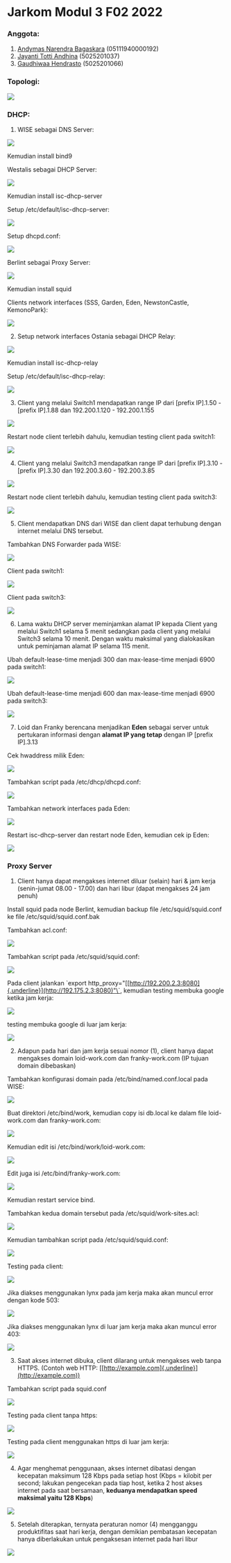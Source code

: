 # Jarkom Modul 3 F02 2022

### Anggota:

1. [Andymas Narendra Bagaskara](https://github.com/zaibir123) (05111940000192)
2. [Jayanti Totti Andhina](https://github.com/JayantiTA) (5025201037)
3. [Gaudhiwaa Hendrasto](https://github.com/gaudhiwaa) (5025201066)

### Topologi:

![](./media/image23.png)

### DHCP:

1.  WISE sebagai DNS Server:

![](./media/image33.png)

Kemudian install bind9

Westalis sebagai DHCP Server:

![](./media/image32.png)

Kemudian install isc-dhcp-server

Setup /etc/default/isc-dhcp-server:

![](./media/image2.png)

Setup dhcpd.conf:

![](./media/image18.png)

Berlint sebagai Proxy Server:

![](./media/image38.png)

Kemudian install squid

Clients network interfaces (SSS, Garden, Eden, NewstonCastle,
KemonoPark):

![](./media/image37.png)

2.  Setup network interfaces Ostania sebagai DHCP Relay:

![](./media/image12.png)

Kemudian install isc-dhcp-relay

Setup /etc/default/isc-dhcp-relay:

![](./media/image26.png)

3.  Client yang melalui Switch1 mendapatkan range IP dari \[prefix
    IP\].1.50 - \[prefix IP\].1.88 dan 192.200.1.120 - 192.200.1.155

![](./media/image4.png)

Restart node client terlebih dahulu, kemudian testing client pada
switch1:

![](./media/image19.png)

4.  Client yang melalui Switch3 mendapatkan range IP dari \[prefix
    IP\].3.10 - \[prefix IP\].3.30 dan 192.200.3.60 - 192.200.3.85

![](./media/image15.png)

Restart node client terlebih dahulu, kemudian testing client pada
switch3:

![](./media/image29.png)

5.  Client mendapatkan DNS dari WISE dan client dapat terhubung dengan
    internet melalui DNS tersebut.

Tambahkan DNS Forwarder pada WISE:

![](./media/image16.png)

Client pada switch1:

![](./media/image25.png)

Client pada switch3:

![](./media/image9.png)

6.  Lama waktu DHCP server meminjamkan alamat IP kepada Client yang
    melalui Switch1 selama 5 menit sedangkan pada client yang melalui
    Switch3 selama 10 menit. Dengan waktu maksimal yang dialokasikan
    untuk peminjaman alamat IP selama 115 menit.

Ubah default-lease-time menjadi 300 dan max-lease-time menjadi 6900
pada switch1:

![](./media/image4.png)

Ubah default-lease-time menjadi 600 dan max-lease-time menjadi 6900
pada switch3:

![](./media/image15.png)

7.  Loid dan Franky berencana menjadikan **Eden** sebagai server untuk
    pertukaran informasi dengan **alamat IP yang tetap** dengan IP
    \[prefix IP\].3.13

Cek hwaddress milik Eden:

![](./media/image35.png)

Tambahkan script pada /etc/dhcp/dhcpd.conf:

![](./media/image17.png)

Tambahkan network interfaces pada Eden:

![](./media/image27.png)

Restart isc-dhcp-server dan restart node Eden, kemudian cek ip Eden:

![](./media/image6.png)

### Proxy Server

1.  Client hanya dapat mengakses internet diluar (selain) hari & jam
    kerja (senin-jumat 08.00 - 17.00) dan hari libur (dapat mengakses
    24 jam penuh)

Install squid pada node Berlint, kemudian backup file
/etc/squid/squid.conf ke file /etc/squid/squid.conf.bak

Tambahkan acl.conf:

![](./media/image34.png)

Tambahkan script pada /etc/squid/squid.conf:

![](./media/image24.png)

Pada client jalankan \`export
http\_proxy="[[http://192.200.2.3:8080]{.underline}](http://192.175.2.3:8080)"\`,
kemudian testing membuka google ketika jam kerja:

![](./media/image20.png)

testing membuka google di luar jam kerja:

![](./media/image14.png)

2.  Adapun pada hari dan jam kerja sesuai nomor (1), client hanya dapat
    mengakses domain loid-work.com dan franky-work.com (IP tujuan
    domain dibebaskan)

Tambahkan konfigurasi domain pada /etc/bind/named.conf.local pada
WISE:

![](./media/image36.png)

Buat direktori /etc/bind/work, kemudian copy isi db.local ke dalam
file loid-work.com dan franky-work.com:

![](./media/image11.png)

Kemudian edit isi /etc/bind/work/loid-work.com:

![](./media/image30.png)

Edit juga isi /etc/bind/franky-work.com:

![](./media/image13.png)

Kemudian restart service bind.

Tambahkan kedua domain tersebut pada /etc/squid/work-sites.acl:

![](./media/image28.png)

Kemudian tambahkan script pada /etc/squid/squid.conf:

![](./media/image3.png)

Testing pada client:

![](./media/image7.png)

Jika diakses menggunakan lynx pada jam kerja maka akan muncul error
dengan kode 503:

![](./media/image31.png)

Jika diakses menggunakan lynx di luar jam kerja maka akan muncul error
403:

![](./media/image8.png)

3.  Saat akses internet dibuka, client dilarang untuk mengakses web
    tanpa HTTPS. (Contoh web HTTP:
    [[http://example.com]{.underline}](http://example.com))

Tambahkan script pada squid.conf

![](./media/image21.png)

Testing pada client tanpa https:

![](./media/image22.png)

Testing pada client menggunakan https di luar jam kerja:

![](./media/image5.png)

4.  Agar menghemat penggunaan, akses internet dibatasi dengan kecepatan
    maksimum 128 Kbps pada setiap host (Kbps = kilobit per second;
    lakukan pengecekan pada tiap host, ketika 2 host akses internet
    pada saat bersamaan, **keduanya mendapatkan speed maksimal yaitu
    128 Kbps**)

![](./media/image1.png)

5.  Setelah diterapkan, ternyata peraturan nomor (4) mengganggu
    produktifitas saat hari kerja, dengan demikian pembatasan
    kecepatan hanya diberlakukan untuk pengaksesan internet pada hari
    libur

![](./media/image10.png)

